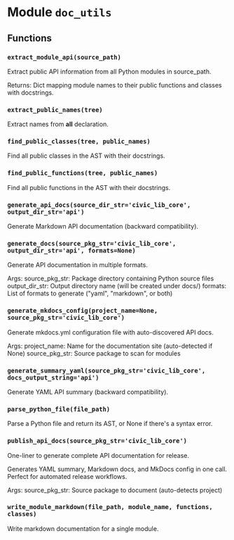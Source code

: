 # Module `doc_utils`

## Functions

### `extract_module_api(source_path)`

Extract public API information from all Python modules in source_path.

Returns:
    Dict mapping module names to their public functions and classes with docstrings.

### `extract_public_names(tree)`

Extract names from __all__ declaration.

### `find_public_classes(tree, public_names)`

Find all public classes in the AST with their docstrings.

### `find_public_functions(tree, public_names)`

Find all public functions in the AST with their docstrings.

### `generate_api_docs(source_dir_str='civic_lib_core', output_dir_str='api')`

Generate Markdown API documentation (backward compatibility).

### `generate_docs(source_pkg_str='civic_lib_core', output_dir_str='api', formats=None)`

Generate API documentation in multiple formats.

Args:
    source_pkg_str: Package directory containing Python source files
    output_dir_str: Output directory name (will be created under docs/)
    formats: List of formats to generate ("yaml", "markdown", or both)

### `generate_mkdocs_config(project_name=None, source_pkg_str='civic_lib_core')`

Generate mkdocs.yml configuration file with auto-discovered API docs.

Args:
    project_name: Name for the documentation site (auto-detected if None)
    source_pkg_str: Source package to scan for modules

### `generate_summary_yaml(source_pkg_str='civic_lib_core', docs_output_string='api')`

Generate YAML API summary (backward compatibility).

### `parse_python_file(file_path)`

Parse a Python file and return its AST, or None if there's a syntax error.

### `publish_api_docs(source_pkg_str='civic_lib_core')`

One-liner to generate complete API documentation for release.

Generates YAML summary, Markdown docs, and MkDocs config in one call.
Perfect for automated release workflows.

Args:
    source_pkg_str: Source package to document (auto-detects project)

### `write_module_markdown(file_path, module_name, functions, classes)`

Write markdown documentation for a single module.
